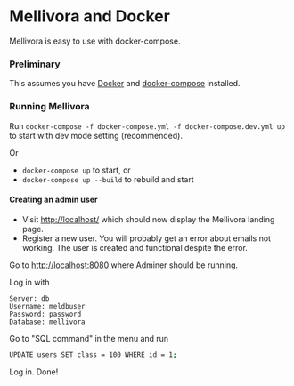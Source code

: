 Mellivora and Docker
=========

Mellivora is easy to use with docker-compose.

### Preliminary

This assumes you have [Docker](https://docs.docker.com/) and [docker-compose](https://docs.docker.com/compose/) installed.

### Running Mellivora

Run ``docker-compose -f docker-compose.yml -f docker-compose.dev.yml up`` to start with dev mode setting (recommended).
 
Or
 * ``docker-compose up`` to start, or
 * ``docker-compose up --build`` to rebuild and start

#### Creating an admin user

- Visit [http://localhost/](http://localhost/) which should now display the Mellivora landing page.
- Register a new user. You will probably get an error about emails not working. The user is created and functional despite the error.

Go to [http://localhost:8080](http://localhost:8080) where Adminer should be running.

Log in with 
```
Server: db
Username: meldbuser
Password: password
Database: mellivora
```

Go to "SQL command" in the menu and run

```sh
UPDATE users SET class = 100 WHERE id = 1;
```

Log in. Done!